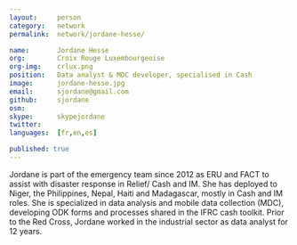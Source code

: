 ```yaml
---
layout:     person
category:   network
permalink:  network/jordane-hesse/

name:       Jordane Hesse
org:        Croix Rouge Luxembourgeoise
org-img:    crlux.png
position:   Data analyst & MDC developer, specialised in Cash
image:      jordane-hesse.jpg
email:      sjordane@gmail.com
github:     sjordane
osm:        
skype:      skypejordane
twitter:    
languages:  [fr,en,es]

published: true
---
```


Jordane is part of the emergency team since 2012 as ERU and FACT to assist with disaster response in Relief/ Cash and IM. She has deployed to Niger, the Philippines, Nepal, Haiti and Madagascar, mostly in Cash and IM roles. She is specialized in data analysis and mobile data collection (MDC), developing ODK forms and processes shared in the IFRC cash toolkit. Prior to the Red Cross, Jordane worked in the industrial sector as data analyst for 12 years.
